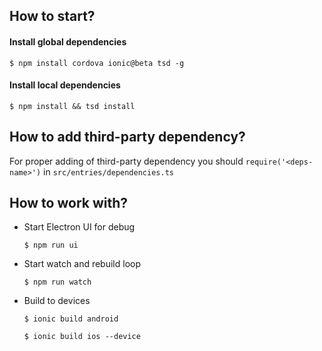 ## How to start?

#### Install global dependencies

```
$ npm install cordova ionic@beta tsd -g
```

#### Install local dependencies

```
$ npm install && tsd install
```

## How to add third-party dependency?
For proper adding of third-party dependency you should `require('<deps-name>')` in `src/entries/dependencies.ts`

## How to work with?

+ Start Electron UI for debug
  ```
  $ npm run ui
  ```
+ Start watch and rebuild loop
  ```
  $ npm run watch
  ```
+ Build to devices
  ```
  $ ionic build android
  ```
  ```
  $ ionic build ios --device
  ```
